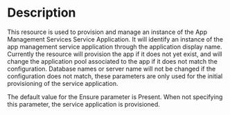 # Description

This resource is used to provision and manage an instance of the App Management
Services Service Application. It will identify an instance of the app
management service application through the application display name. Currently
the resource will provision the app if it does not yet exist, and will change
the application pool associated to the app if it does not match the
configuration. Database names or server name will not be changed if the
configuration does not match, these parameters are only used for the initial
provisioning of the service application.

The default value for the Ensure parameter is Present. When not specifying this
parameter, the service application is provisioned.
